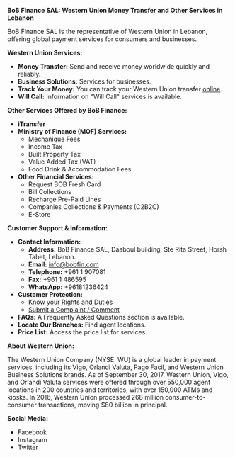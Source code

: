 **BoB Finance SAL: Western Union Money Transfer and Other Services in Lebanon**

BoB Finance SAL is the representative of Western Union in Lebanon, offering global payment services for consumers and businesses.

**Western Union Services:**

*   **Money Transfer:** Send and receive money worldwide quickly and reliably.
*   **Business Solutions:** Services for businesses.
*   **Track Your Money:** You can track your Western Union transfer [online](http://www.wu.com/LB/en/track-transfer.html).
*   **Will Call:** Information on "Will Call" services is available.

**Other Services Offered by BoB Finance:**

*   **iTransfer**
*   **Ministry of Finance (MOF) Services:**
    *   Mechanique Fees
    *   Income Tax
    *   Built Property Tax
    *   Value Added Tax (VAT)
    *   Food Drink & Accommodation Fees
*   **Other Financial Services:**
    *   Request BOB Fresh Card
    *   Bill Collections
    *   Recharge Pre-Paid Lines
    *   Companies Collections & Payments (C2B2C)
    *   E-Store

**Customer Support & Information:**

*   **Contact Information:**
    *   **Address:** BoB Finance SAL, Daaboul building, Ste Rita Street, Horsh Tabet, Lebanon.
    *   **Email:** info@bobfin.com
    *   **Telephone:** +961 1 907081
    *   **Fax:** +961 1 486595
    *   **WhatsApp:** +96181236424
*   **Customer Protection:**
    *   [Know your Rights and Duties](https://www.bob-finance.com/Inside/RightsAndDuties)
    *   [Submit a Complaint / Comment](https://www.bob-finance.com/CustomerProtection/ComplaintAndCommentView)
*   **FAQs:** A Frequently Asked Questions section is available.
*   **Locate Our Branches:** Find agent locations.
*   **Price List:** Access the price list for services.

**About Western Union:**

The Western Union Company (NYSE: WU) is a global leader in payment services, including its Vigo, Orlandi Valuta, Pago Facil, and Western Union Business Solutions brands. As of September 30, 2017, Western Union, Vigo, and Orlandi Valuta services were offered through over 550,000 agent locations in 200 countries and territories, with over 150,000 ATMs and kiosks. In 2016, Western Union processed 268 million consumer-to-consumer transactions, moving $80 billion in principal.

**Social Media:**

*   Facebook
*   Instagram
*   Twitter